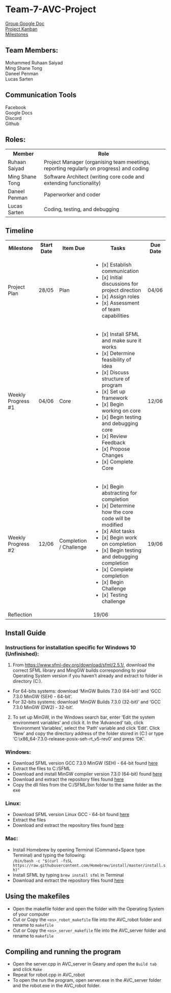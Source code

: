 # Team-7-AVC-Project

[Group Google Doc](https://docs.google.com/document/d/1E5nax8sHvRvkREA-iLWSAP3fB-MumnZg8RVfdBt5z-o/edit?usp=sharing)\
[Project Kanban](https://github.com/ruhaansaiyad/Team-7-AVC-Project/projects/1)\
[Milestones](https://github.com/ruhaansaiyad/Team-7-AVC-Project/milestones)

## Team Members:
Mohammed Ruhaan Saiyad\
Ming Shane Tong\
Daneel Penman\
Lucas Sarten

## Communication Tools
Facebook\
Google Docs\
Discord\
Github

## Roles:
<table>
    <tbody>
        <tr>
            <th>Member</th>
            <th>Role</th>
        </tr>
        <tr>
            <td>Ruhaan Saiyad</td>
            <td>Project Manager (organising team meetings, reporting regularly on progress) and coding</td>
        </tr>
        <tr>
            <td>Ming Shane Tong</td>
            <td>Software Architect (writing core code and extending functionality)</td>
        </tr>
        <tr>
            <td>Daneel Penman</td>
            <td>Paperworker and coder</td>
        </tr>
        <tr>
            <td>Lucas Sarten</td>
            <td>Coding, testing, and debugging</td>
        </tr>
    </tbody>
</table>

## Timeline
<table>
    <tbody>
        <tr>
            <th>Milestone</th>
            <th>Start Date</th>
            <th>Item Due</th>
            <th>Tasks</th>
            <th>Due Date</th>
        </tr>
        <tr>
            <td>Project Plan</td>
            <td>28/05</td>
            <td>Plan</td>
            <td>
                <ul>
                    <li> [x] Establish communication</li>
                    <li> [x] Initial discussions for project direction</li>
                    <li> [x] Assign roles</li>
                    <li> [x] Assessment of team capabilities </li>
                </ul>
            </td>
            <td>04/06</td>
        </tr>
        <tr>
            <td>Weekly Progress #1</td>
            <td>04/06</td>
            <td>Core</td>
            <td>
                <ul>
                    <li> [x] Install SFML and make sure it works</li>
                    <li> [x] Determine feasibility of idea</li>
                    <li> [x] Discuss structure of program</li>
                    <li> [x] Set up framework</li>
                    <li> [x] Begin working on core</li>
                    <li> [x] Begin testing and debugging core</li>
                    <li> [x] Review Feedback</li>
                    <li> [x] Propose Changes</li>
                    <li> [x] Complete Core</li>
                </ul>
            </td>
            <td>12/06</td>
        </tr>
        <tr>
            <td>Weekly Progress #2</td>
            <td>12/06</td>
            <td>Completion / Challenge</td>
            <td>
                <ul>
                    <li> [x] Begin abstracting for completion</li>
                    <li> [x] Determine how the core code will be modified</li>
                    <li> [x] Allot tasks</li>
                    <li> [x] Begin work on completion</li>
                    <li> [x] Begin testing and debugging completion</li>
                    <li> [x] Complete completion</li>
                    <li> [x] Begin Challenge</li>
                    <li> [x] Testing challenge</li>
                </ul>
            </td>
            <td>19/06</td>
        </tr>
        <tr>
            <td>Reflection</td>
            <td></td>
            <td></td>
            <td>19/06</td>
        </tr>
    </tbody>
</table>

## Install Guide

### Instructions for installation specific for Windows 10 (Unfinished):

1. From https://www.sfml-dev.org/download/sfml/2.5.1/, download the correct SFML library and MingGW builds corresponding to your Operating System version if you haven’t already and extract to folder in directory (C:). 
- For 64-bits systems: download ‘MinGW Builds 7.3.0 (64-bit)’ and ‘GCC 7.3.0 MinGW (SEH) - 64-bit’.
- For 32-bits systems: download ‘MinGW Builds 7.3.0 (32-bit)’ and ‘GCC 7.3.0 MinGW (DW2) - 32-bit’.
2. To set up MinGW, in the Windows search bar, enter ‘Edit the system environment variables’ and click it. In the ‘Advanced’ tab, click ‘Environment Variables’, select the ‘Path’ variable and click ‘Edit’. Click ‘New’ and copy the directory address of the folder stored in (C:) or type ‘C:\x86_64-7.3.0-release-posix-seh-rt_v5-rev0’ and press ‘OK’.


### Windows:
- Download SFML version GCC 7.3.0 MinGW (SEH) - 64-bit found [here](https://www.sfml-dev.org/download/sfml/2.5.1/)  
- Extract the files to C:/SFML
- Download and install MinGW compiler version 7.3.0 (64-bit) found [here](https://sourceforge.net/projects/mingw-w64/files/Toolchains%20targetting%20Win64/Personal%20Builds/mingw-builds/7.3.0/threads-posix/seh/x86_64-7.3.0-release-posix-seh-rt_v5-rev0.7z/download)
- Download and extract the repository files found [here](https://github.com/ruhaansaiyad/Team-7-AVC-Project/archive/master.zip)
- Copy the dll files from the C:/SFML/bin folder to the same folder as the exe
### Linux: 
- Download SFML version Linux GCC - 64-bit found [here](https://www.sfml-dev.org/download/sfml/2.5.1/)  
- Extract the files
- Download and extract the repository files found [here](https://github.com/ruhaansaiyad/Team-7-AVC-Project/archive/master.zip)
### Mac: 
- Install Homebrew by opening Terminal (Command+Space type Terminal) and typing the following:       
```/bin/bash -c "$(curl -fsSL https://raw.githubusercontent.com/Homebrew/install/master/install.sh)"``` 
- Install SFML by typing ```brew install sfml``` in Terminal 
- Download and extract the repository files found [here](https://github.com/ruhaansaiyad/Team-7-AVC-Project/archive/master.zip)

## Using the makefiles
- Open the makefile folder and open the folder with the Operating System of your computer
- Cut or Copy the ```<os>_robot_makefile``` file into the AVC_robot folder and rename to ```makefile```
- Cut or Copy the ```<os>_server_makefile``` file into the AVC_server folder and rename to ```makefile```

## Compiling and running the program
- Open the server.cpp in AVC_server in Geany and open the ```Build tab``` and click ```Make```
- Repeat for robot.cpp in AVC_robot
- To open the run the program, open server.exe in the AVC_server folder and the robot.exe in the AVC_robot folder.
